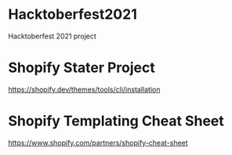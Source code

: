 # Hacktoberfest2021
Hacktoberfest 2021 project

# Shopify Stater Project
https://shopify.dev/themes/tools/cli/installation

# Shopify Templating Cheat Sheet
https://www.shopify.com/partners/shopify-cheat-sheet
